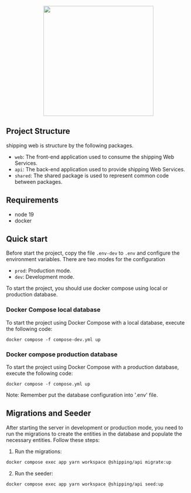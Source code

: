 <p align="center">
    <img width="300" src="./assets/img/logo.png"/>
</p>

## Project Structure

shipping web is structure by the following packages.

- `web`: The front-end application used to consume the shipping Web Services.
- `api`: The back-end application used to provide shipping Web Services.
- `shared`: The shared package is used to represent common code between packages.

## Requirements

- node 19
- docker

## Quick start

Before start the project, copy the file `.env-dev` to `.env` and configure the environment
variables. There are two modes for the configuration

- `prod`: Production mode.
- `dev`: Development mode.

To start the project, you should use docker compose using local or production database.

### Docker Compose local database

To start the project using Docker Compose with a local database, execute the following code:

`docker compose -f compose-dev.yml up`

### Docker compose production database

To start the project using Docker Compose with a production database, execute the following code:

`docker compose -f compose.yml up`

Note: Remember put the database configuration into '.env' file.

## Migrations and Seeder

After starting the server in development or production mode, you need to run the migrations to
create the entities in the database and populate the necessary entities. Follow these steps:

1. Run the migrations:

```bash
docker compose exec app yarn workspace @shipping/api migrate:up
```

2. Run the seeder:

```bash
docker compose exec app yarn workspace @shipping/api seed:up
```
